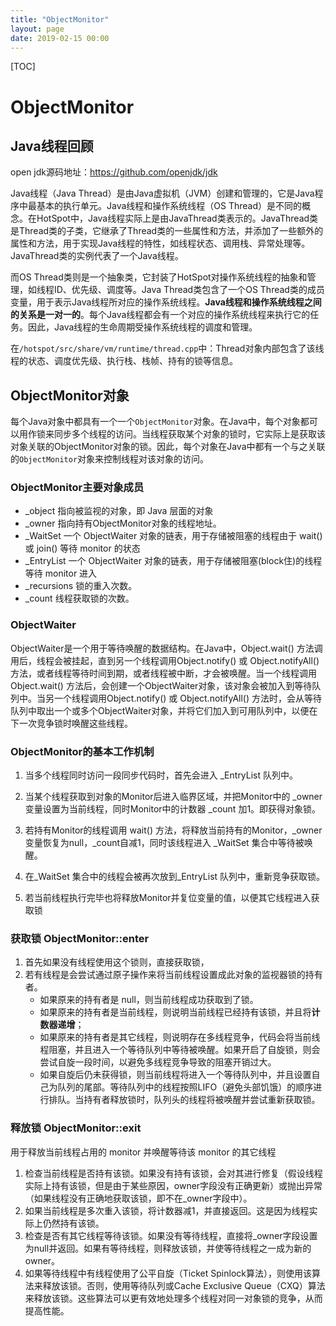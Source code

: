 ```yaml
---
title: "ObjectMonitor"
layout: page
date: 2019-02-15 00:00
---
```


[TOC]

# ObjectMonitor

## Java线程回顾

open jdk源码地址：https://github.com/openjdk/jdk

Java线程（Java Thread）是由Java虚拟机（JVM）创建和管理的，它是Java程序中最基本的执行单元。Java线程和操作系统线程（OS Thread）是不同的概念。在HotSpot中，Java线程实际上是由JavaThread类表示的。JavaThread类是Thread类的子类，它继承了Thread类的一些属性和方法，并添加了一些额外的属性和方法，用于实现Java线程的特性，如线程状态、调用栈、异常处理等。JavaThread类的实例代表了一个Java线程。

而OS Thread类则是一个抽象类，它封装了HotSpot对操作系统线程的抽象和管理，如线程ID、优先级、调度等。Java Thread类包含了一个OS Thread类的成员变量，用于表示Java线程所对应的操作系统线程。**Java线程和操作系统线程之间的关系是一对一的**。每个Java线程都会有一个对应的操作系统线程来执行它的任务。因此，Java线程的生命周期受操作系统线程的调度和管理。

在`/hotspot/src/share/vm/runtime/thread.cpp`中：Thread对象内部包含了该线程的状态、调度优先级、执行栈、栈帧、持有的锁等信息。

## ObjectMonitor对象

每个Java对象中都具有一个一个`ObjectMonitor`对象。在Java中，每个对象都可以用作锁来同步多个线程的访问。当线程获取某个对象的锁时，它实际上是获取该对象关联的ObjectMonitor对象的锁。因此，每个对象在Java中都有一个与之关联的`ObjectMonitor`对象来控制线程对该对象的访问。

### ObjectMonitor主要对象成员

* _object 指向被监视的对象，即 Java 层面的对象
* _owner 指向持有ObjectMonitor对象的线程地址。
* _WaitSet 一个 ObjectWaiter 对象的链表，用于存储被阻塞的线程由于 wait() 或 join() 等待 monitor 的状态
* _EntryList 一个 ObjectWaiter 对象的链表，用于存储被阻塞(block住)的线程等待 monitor 进入
* _recursions 锁的重入次数。
* _count 线程获取锁的次数。

### ObjectWaiter

ObjectWaiter是一个用于等待唤醒的数据结构。在Java中，Object.wait() 方法调用后，线程会被挂起，直到另一个线程调用Object.notify() 或 Object.notifyAll() 方法，或者线程等待时间到期，或者线程被中断，才会被唤醒。当一个线程调用Object.wait() 方法后，会创建一个ObjectWaiter对象，该对象会被加入到等待队列中。当另一个线程调用Object.notify() 或 Object.notifyAll() 方法时，会从等待队列中取出一个或多个ObjectWaiter对象，并将它们加入到可用队列中，以便在下一次竞争锁时唤醒这些线程。

### ObjectMonitor的基本工作机制

1. 当多个线程同时访问一段同步代码时，首先会进入 _EntryList 队列中。

2. 当某个线程获取到对象的Monitor后进入临界区域，并把Monitor中的 _owner 变量设置为当前线程，同时Monitor中的计数器 _count 加1。即获得对象锁。

3. 若持有Monitor的线程调用 wait() 方法，将释放当前持有的Monitor，_owner变量恢复为null，_count自减1，同时该线程进入 _WaitSet 集合中等待被唤醒。

4. 在_WaitSet 集合中的线程会被再次放到_EntryList 队列中，重新竞争获取锁。

5. 若当前线程执行完毕也将释放Monitor并复位变量的值，以便其它线程进入获取锁

### 获取锁 ObjectMonitor::enter

1. 首先如果没有线程使用这个锁则，直接获取锁，
2. 若有线程是会尝试通过原子操作来将当前线程设置成此对象的监视器锁的持有者。
    * 如果原来的持有者是 null，则当前线程成功获取到了锁。
    * 如果原来的持有者是当前线程，则说明当前线程已经持有该锁，并且将**计数器递增**；
    * 如果原来的持有者是其它线程，则说明存在多线程竞争，代码会将当前线程阻塞，并且进入一个等待队列中等待被唤醒。如果开启了自旋锁，则会尝试自旋一段时间，以避免多线程竞争导致的阻塞开销过大。
    * 如果自旋后仍未获得锁，则当前线程将进入一个等待队列中，并且设置自己为队列的尾部。等待队列中的线程按照LIFO（避免头部饥饿）的顺序进行排队。当持有者释放锁时，队列头的线程将被唤醒并尝试重新获取锁。

### 释放锁 ObjectMonitor::exit

用于释放当前线程占用的 monitor 并唤醒等待该 monitor 的其它线程

1. 检查当前线程是否持有该锁。如果没有持有该锁，会对其进行修复（假设线程实际上持有该锁，但是由于某些原因，owner字段没有正确更新）或抛出异常（如果线程没有正确地获取该锁，即不在_owner字段中）。
2. 如果当前线程是多次重入该锁，将计数器减1，并直接返回。这是因为线程实际上仍然持有该锁。
3. 检查是否有其它线程等待该锁。如果没有等待线程，直接将_owner字段设置为null并返回。如果有等待线程，则释放该锁，并使等待线程之一成为新的owner。
4. 如果等待线程中有线程使用了公平自旋（Ticket Spinlock算法），则使用该算法来释放该锁。否则，使用等待队列或Cache Exclusive Queue（CXQ）算法来释放该锁。这些算法可以更有效地处理多个线程对同一对象锁的竞争，从而提高性能。
